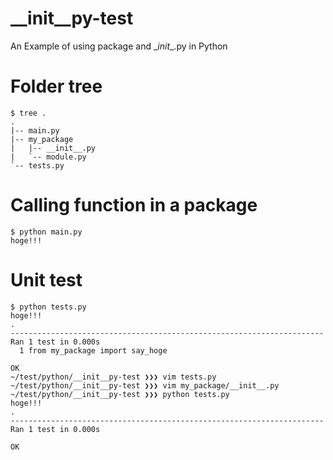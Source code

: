 # __init__py-test

An Example of using package and \__init__.py in Python

# Folder tree

```
$ tree .
.
|-- main.py
|-- my_package
|   |-- __init__.py
|   `-- module.py
`-- tests.py
```


# Calling function in a package
```
$ python main.py
hoge!!!
```


# Unit test

```
$ python tests.py
hoge!!!
.
----------------------------------------------------------------------
Ran 1 test in 0.000s
  1 from my_package import say_hoge

OK
~/test/python/__init__py-test ❯❯❯ vim tests.py
~/test/python/__init__py-test ❯❯❯ vim my_package/__init__.py
~/test/python/__init__py-test ❯❯❯ python tests.py
hoge!!!
.
----------------------------------------------------------------------
Ran 1 test in 0.000s

OK
```
